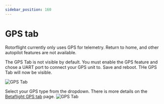 ```yaml
---
sidebar_position: 160
---
```


# GPS tab

Rotorflight currently only uses GPS for telemetry. Return to home, and other autopilot features are not available.

The GPS Tab is not visible by default. You must enable the GPS feature and chose a UART port to connect your GPS unit to. Save and reboot. THe GPS Tab will now be visible.

![GPS Tab](./img/gps-1.png)

Select your GPS type from the dropdown. There is more details on the [Betaflight GPS tab](https://betaflight.com/docs/wiki/configurator/gps-tab) page.
![GPS Tab](./img/gps-2.png)
